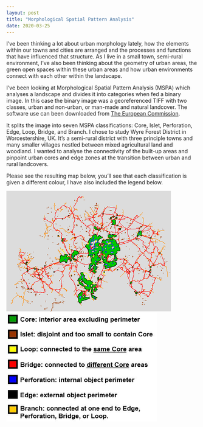 ```yaml
---
layout: post
title: "Morphological Spatial Pattern Analysis"
date: 2020-03-25
---
```


I’ve been thinking a lot about urban morphology lately, how the elements within our towns and cities are arranged and the processes and functions that have influenced that structure. As I live in a small town, semi-rural environment, I’ve also been thinking about the geometry of urban areas, the green open spaces within these urban areas and how urban environments connect with each other within the landscape.  

I’ve been looking at Morphological Spatial Pattern Analysis (MSPA) which analyses a landscape and divides it into categories when fed a binary image. In this case the binary image was a georeferenced TIFF with two classes, urban and non-urban, or man-made and natural landcover. The software use can been downloaded from [The European Commission](https://forest.jrc.ec.europa.eu/en/activities/lpa/mspa/).

It splits the image into seven MSPA classifications: Core, Islet, Perforation, Edge, Loop, Bridge, and Branch. I chose to study Wyre Forest District in Worcestershire, UK. It’s a semi-rural district with three principle towns and many smaller villages nestled between mixed agricultural land and woodland. I wanted to analyse the connectivity of the built-up areas and pinpoint urban cores and edge zones at the transition between urban and rural landcovers.

Please see the resulting map below, you’ll see that each classification is given a different colour, I have also included the legend below.

<img src="/wf_mspa.JPG" alt="Wyre Forest MSPA" style="width:433x;height:317px;">

<img src="/mspa_classes.JPG" alt="MSPA Classes" style="width:396x;height:287px;">

